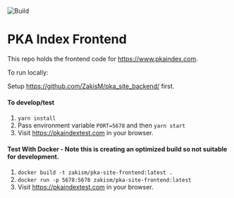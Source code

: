![Build](https://github.com/ZakisM/pka_site_frontend/workflows/Build/badge.svg)

# PKA Index Frontend

This repo holds the frontend code for https://www.pkaindex.com.

To run locally:

Setup https://github.com/ZakisM/pka_site_backend/ first.

#### To develop/test

1. `yarn install`
2. Pass environment variable `PORT=5678` and then `yarn start`
3. Visit https://pkaindextest.com in your browser.

#### Test With Docker - Note this is creating an optimized build so not suitable for development.

1. `docker build -t zakism/pka-site-frontend:latest .`
2. `docker run -p 5678:5678 zakism/pka-site-frontend:latest`
3. Visit https://pkaindextest.com in your browser.
